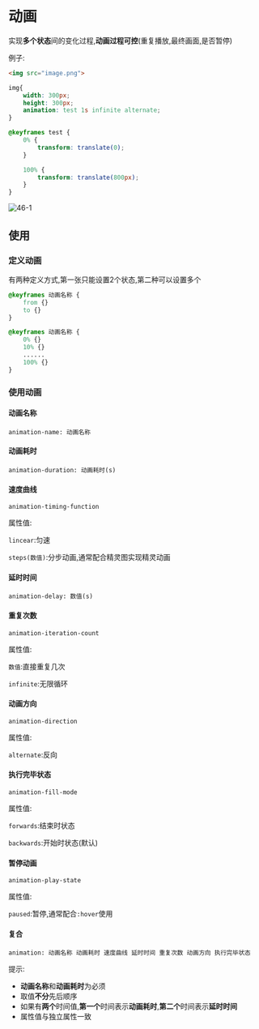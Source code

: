 # 动画

实现**多个状态**间的变化过程,**动画过程可控**(重复播放,最终画面,是否暂停)

例子:

```html
<img src="image.png">
```

```css
img{
    width: 300px;
    height: 300px;
    animation: test 1s infinite alternate;
}

@keyframes test {
    0% {
        transform: translate(0);
    }

    100% {
        transform: translate(800px);
    }
}
```

![46-1](assets/46-1.gif)

## 使用

### 定义动画

有两种定义方式,第一张只能设置2个状态,第二种可以设置多个

```css
@keyframes 动画名称 {
    from {}
    to {}
}
```

```css
@keyframes 动画名称 {
    0% {}
    10% {}
    ......
    100% {}
}
```

### 使用动画

#### 动画名称

`animation-name: 动画名称`

#### 动画耗时

`animation-duration: 动画耗时(s)`

#### 速度曲线

`animation-timing-function`

属性值:

`lincear`:匀速

`steps(数值)`:分步动画,通常配合精灵图实现精灵动画

#### 延时时间

`animation-delay: 数值(s)`

#### 重复次数

`animation-iteration-count`

属性值:

`数值`:直接重复几次

`infinite`:无限循环

#### 动画方向

`animation-direction`

属性值:

`alternate`:反向

#### 执行完毕状态

`animation-fill-mode`

属性值:

`forwards`:结束时状态

`backwards`:开始时状态(默认)

#### 暂停动画

`animation-play-state`

属性值:

`paused`:暂停,通常配合`:hover`使用

#### 复合

`animation: 动画名称 动画耗时 速度曲线 延时时间 重复次数 动画方向 执行完毕状态`

提示:

* **动画名称**和**动画耗时**为必须
* 取值**不分**先后顺序
* 如果有**两个**时间值,**第一个**时间表示**动画耗时**,**第二个**时间表示**延时时间**
* 属性值与独立属性一致
